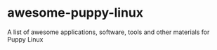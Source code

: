 # awesome-puppy-linux
 A list of awesome applications, software, tools and other materials for Puppy Linux

